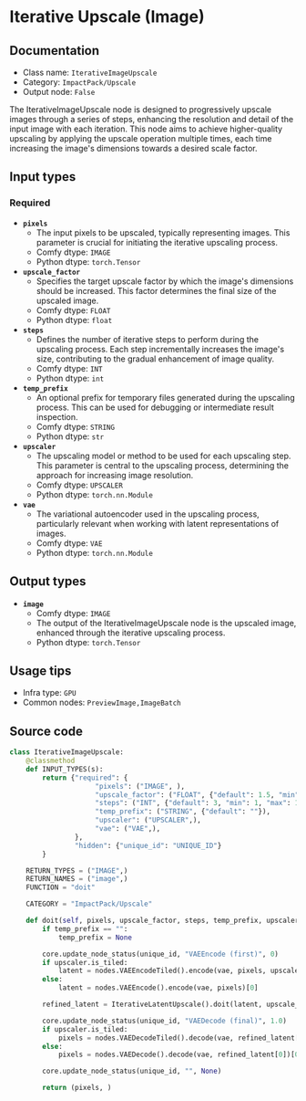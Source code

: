 # Iterative Upscale (Image)
## Documentation
- Class name: `IterativeImageUpscale`
- Category: `ImpactPack/Upscale`
- Output node: `False`

The IterativeImageUpscale node is designed to progressively upscale images through a series of steps, enhancing the resolution and detail of the input image with each iteration. This node aims to achieve higher-quality upscaling by applying the upscale operation multiple times, each time increasing the image's dimensions towards a desired scale factor.
## Input types
### Required
- **`pixels`**
    - The input pixels to be upscaled, typically representing images. This parameter is crucial for initiating the iterative upscaling process.
    - Comfy dtype: `IMAGE`
    - Python dtype: `torch.Tensor`
- **`upscale_factor`**
    - Specifies the target upscale factor by which the image's dimensions should be increased. This factor determines the final size of the upscaled image.
    - Comfy dtype: `FLOAT`
    - Python dtype: `float`
- **`steps`**
    - Defines the number of iterative steps to perform during the upscaling process. Each step incrementally increases the image's size, contributing to the gradual enhancement of image quality.
    - Comfy dtype: `INT`
    - Python dtype: `int`
- **`temp_prefix`**
    - An optional prefix for temporary files generated during the upscaling process. This can be used for debugging or intermediate result inspection.
    - Comfy dtype: `STRING`
    - Python dtype: `str`
- **`upscaler`**
    - The upscaling model or method to be used for each upscaling step. This parameter is central to the upscaling process, determining the approach for increasing image resolution.
    - Comfy dtype: `UPSCALER`
    - Python dtype: `torch.nn.Module`
- **`vae`**
    - The variational autoencoder used in the upscaling process, particularly relevant when working with latent representations of images.
    - Comfy dtype: `VAE`
    - Python dtype: `torch.nn.Module`
## Output types
- **`image`**
    - Comfy dtype: `IMAGE`
    - The output of the IterativeImageUpscale node is the upscaled image, enhanced through the iterative upscaling process.
    - Python dtype: `torch.Tensor`
## Usage tips
- Infra type: `GPU`
- Common nodes: `PreviewImage,ImageBatch`


## Source code
```python
class IterativeImageUpscale:
    @classmethod
    def INPUT_TYPES(s):
        return {"required": {
                     "pixels": ("IMAGE", ),
                     "upscale_factor": ("FLOAT", {"default": 1.5, "min": 1, "max": 10000, "step": 0.1}),
                     "steps": ("INT", {"default": 3, "min": 1, "max": 10000, "step": 1}),
                     "temp_prefix": ("STRING", {"default": ""}),
                     "upscaler": ("UPSCALER",),
                     "vae": ("VAE",),
                },
                "hidden": {"unique_id": "UNIQUE_ID"}
        }

    RETURN_TYPES = ("IMAGE",)
    RETURN_NAMES = ("image",)
    FUNCTION = "doit"

    CATEGORY = "ImpactPack/Upscale"

    def doit(self, pixels, upscale_factor, steps, temp_prefix, upscaler, vae, unique_id):
        if temp_prefix == "":
            temp_prefix = None

        core.update_node_status(unique_id, "VAEEncode (first)", 0)
        if upscaler.is_tiled:
            latent = nodes.VAEEncodeTiled().encode(vae, pixels, upscaler.tile_size)[0]
        else:
            latent = nodes.VAEEncode().encode(vae, pixels)[0]

        refined_latent = IterativeLatentUpscale().doit(latent, upscale_factor, steps, temp_prefix, upscaler, unique_id)

        core.update_node_status(unique_id, "VAEDecode (final)", 1.0)
        if upscaler.is_tiled:
            pixels = nodes.VAEDecodeTiled().decode(vae, refined_latent[0], upscaler.tile_size)[0]
        else:
            pixels = nodes.VAEDecode().decode(vae, refined_latent[0])[0]

        core.update_node_status(unique_id, "", None)

        return (pixels, )

```
